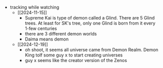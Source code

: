   * tracking while watching
    * [[2024-11-15]]
      * Supreme Kai is type of demon called a Glind. There are 5 Glind trees. At least for SK's tree, only one Glind is born from it every 1-few centuries
      * there are 3 different demon worlds
      * Daima means demon
    * [[2024-12-19]]
      * oh shoot, it seems all universe came from Demon Realm. Demon King tolf some guy x to start creating universes
      * guy x seems like the creator version of the Zenos
